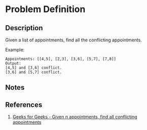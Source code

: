 # Problem Definition

## Description

Given a list of appointments, find all the conflicting appointments.

Example:

```text
Appointments: [[4,5], [2,3], [3,6], [5,7], [7,8]]
Output:
[4,5] and [3,6] conflict.
[3,6] and [5,7] conflict.
```

## Notes

## References

1. [Geeks for Geeks - Given n appointments, find all conflicting appointments](https://www.geeksforgeeks.org/given-n-appointments-find-conflicting-appointments/)
